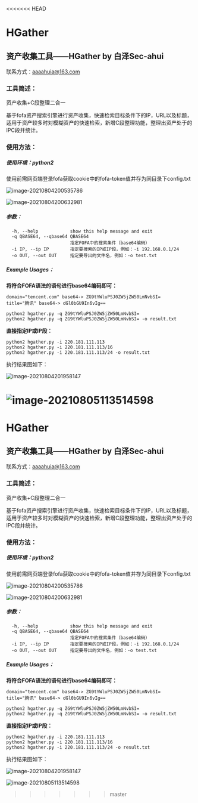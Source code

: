 <<<<<<< HEAD
# HGather

## 资产收集工具——HGather by 白泽Sec-ahui

联系方式：aaaahuia@163.com

### 工具简述：

资产收集+C段整理二合一

基于fofa资产搜索引擎进行资产收集，快速检索目标条件下的IP，URL以及标题，适用于资产较多时对模糊资产的快速检索，新增C段整理功能，整理出资产处于的IPC段并统计。

### 使用方法：

##### 使用环境：python2

使用前需网页端登录fofa获取cookie中的fofa-token值并存为同目录下config.txt

![image-20210804200535786](README/image-20210804200535786.png)

![image-20210804200632981](README/image-20210804200632981.png)

##### 参数：

```
  -h, --help            show this help message and exit
  -q QBASE64, --qbase64 QBASE64
                        指定FOFA中的搜索条件（base64编码）
  -i IP, --ip IP        指定要搜索的IP或IP段，例如：-i 192.168.0.1/24
  -o OUT, --out OUT     指定要导出的文件名，例如：-o test.txt
```

##### Example Usages：

**将符合FOFA语法的语句进行base64编码即可：**

```
domain="tencent.com" base64-> ZG9tYWluPSJ0ZW5jZW50LmNvbSI=
title="腾讯" base64-> dGl0bGU9In6vIg==

python2 hgather.py -q ZG9tYWluPSJ0ZW5jZW50LmNvbSI=
python2 hgather.py -q ZG9tYWluPSJ0ZW5jZW50LmNvbSI= -o result.txt
```

**直接指定IP或IP段：**

```
python2 hgather.py -i 220.181.111.113
python2 hgather.py -i 220.181.111.113/16
python2 hgather.py -i 220.181.111.113/24 -o result.txt
```

执行结果图如下：

![image-20210804201958147](README/image-20210804201958147.png)

![image-20210805113514598](README/image-20210805113514598.png)
=======
# HGather

## 资产收集工具——HGather by 白泽Sec-ahui

联系方式：aaaahuia@163.com

### 工具简述：

资产收集+C段整理二合一

基于fofa资产搜索引擎进行资产收集，快速检索目标条件下的IP，URL以及标题，适用于资产较多时对模糊资产的快速检索，新增C段整理功能，整理出资产处于的IPC段并统计。

### 使用方法：

##### 使用环境：python2

使用前需网页端登录fofa获取cookie中的fofa-token值并存为同目录下config.txt

![image-20210804200535786](README/image-20210804200535786.png)

![image-20210804200632981](README/image-20210804200632981.png)

##### 参数：

```
  -h, --help            show this help message and exit
  -q QBASE64, --qbase64 QBASE64
                        指定FOFA中的搜索条件（base64编码）
  -i IP, --ip IP        指定要搜索的IP或IP段，例如：-i 192.168.0.1/24
  -o OUT, --out OUT     指定要导出的文件名，例如：-o test.txt
```

##### Example Usages：

**将符合FOFA语法的语句进行base64编码即可：**

```
domain="tencent.com" base64-> ZG9tYWluPSJ0ZW5jZW50LmNvbSI=
title="腾讯" base64-> dGl0bGU9In6vIg==

python2 hgather.py -q ZG9tYWluPSJ0ZW5jZW50LmNvbSI=
python2 hgather.py -q ZG9tYWluPSJ0ZW5jZW50LmNvbSI= -o result.txt
```

**直接指定IP或IP段：**

```
python2 hgather.py -i 220.181.111.113
python2 hgather.py -i 220.181.111.113/16
python2 hgather.py -i 220.181.111.113/24 -o result.txt
```

执行结果图如下：

![image-20210804201958147](README/image-20210804201958147.png)

![image-20210805113514598](README/image-20210805113514598.png)
>>>>>>> master
